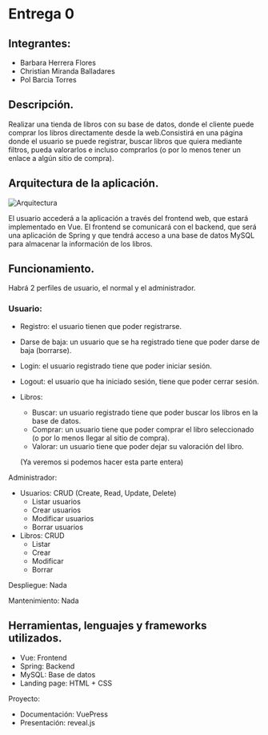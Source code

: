 # Entrega 0

## Integrantes:

- Barbara Herrera Flores
- Christian Miranda Balladares
- Pol Barcia Torres


## Descripción.

Realizar una tienda de libros con su base de datos, donde el cliente puede comprar los libros directamente desde la web.Consistirá en una página donde el usuario se puede registrar, buscar libros que quiera mediante filtros, pueda valorarlos e incluso comprarlos (o por lo menos tener un enlace a algún sitio de compra).

## Arquitectura de la aplicación.

![Arquitectura](/2020-21-DAW2-M12-BookFind/img/bd.png )

El usuario accederá a la aplicación a través del frontend web, que estará implementado en Vue. El frontend se comunicará con el backend, que será una aplicación de Spring y que tendrá acceso a una base de datos MySQL para almacenar la información de los libros.

## Funcionamiento.

Habrá 2 perfiles de usuario, el normal y el administrador.

### Usuario:
- Registro: el usuario tienen que poder registrarse.
- Darse de baja: un usuario que se ha registrado tiene que poder darse de baja (borrarse).
- Login: el usuario registrado tiene que poder iniciar sesión.
- Logout: el usuario que ha iniciado sesión, tiene que poder cerrar sesión.
- Libros:
    - Buscar: un usuario registrado tiene que poder buscar los libros en la base de datos.
    - Comprar: un usuario tiene que poder comprar el libro seleccionado (o por lo menos llegar al sitio de compra).
    - Valorar: un usuario tiene que poder dejar su valoración del libro.

	(Ya veremos si podemos hacer esta parte entera)

Administrador:
- Usuarios: CRUD (Create, Read, Update, Delete)
    - Listar usuarios
    - Crear usuarios
    - Modificar usuarios
    - Borrar usuarios
- Libros: CRUD
    - Listar
    - Crear
    - Modificar
    - Borrar

Despliegue: Nada

Mantenimiento: Nada

## Herramientas, lenguajes y frameworks utilizados.

- Vue: 			Frontend
- Spring: 		Backend
- MySQL:		Base de datos
- Landing page: 	HTML + CSS

Proyecto:
- Documentación: 	VuePress
- Presentación:		reveal.js